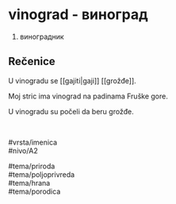 # vinograd - виноград

1. виноградник  

## Rečenice

U vinogradu se [[gajiti|gaji]] [[grožđe]].

Moj stric ima vinograd na padinama Fruške gore.

U vinogradu su počeli da beru grožđe.

<br>

#vrsta/imenica  
#nivo/A2  

#tema/priroda  
#tema/poljoprivreda  
#tema/hrana  
#tema/porodica  
